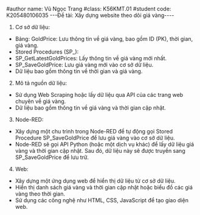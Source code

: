 #author name: Vũ Ngọc Trang
#class: K56KMT.01
#student code: K205480106035
---Đề tài: Xây dựng website theo dõi giá vàng----

1. Cơ sở dữ liệu:

- Bảng: GoldPrice: Lưu thông tin về giá vàng, bao gồm ID (PK), thời gian, giá vàng.
- Stored Procedures (SP_):
- SP_GetLatestGoldPrices: Lấy thông tin về giá vàng mới nhất.
- SP_SaveGoldPrice: Lưu giá vàng mới vào cơ sở dữ liệu.
- Dữ liệu bao gồm thông tin về thời gian và giá vàng.
  
2. Mô tả nguồn dữ liệu:
- Sử dụng Web Scraping hoặc lấy dữ liệu qua API của các trang web chuyên về giá vàng.
- Dữ liệu bao gồm thông tin về giá vàng và thời gian cập nhật.
  
3. Node-RED:
- Xây dựng một chu trình trong Node-RED để tự động gọi Stored Procedure SP_SaveGoldPrice để lưu giá vàng vào cơ sở dữ liệu.
- Node-RED sẽ gọi API Python (hoặc một dịch vụ khác) để lấy dữ liệu giá vàng và thời gian cập nhật. Sau đó, dữ liệu này sẽ được truyền sang SP_SaveGoldPrice để lưu trữ.
  
4. Web:
- Xây dựng một ứng dụng web để hiển thị dữ liệu từ cơ sở dữ liệu.
- Hiển thị danh sách giá vàng và thời gian cập nhật hoặc biểu đồ các giá vàng theo thời gian.
- Sử dụng các công nghệ như HTML, CSS, JavaScript để tạo giao diện web.
